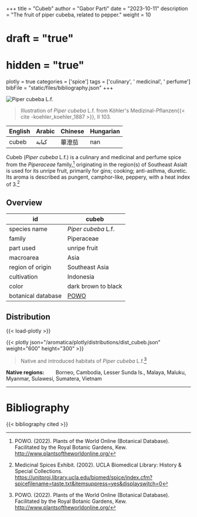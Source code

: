 +++
title = "Cubeb"
author = "Gabor Parti"
date = "2023-10-11"
description = "The fruit of piper cubeba, related to pepper."
weight = 10
# draft = "true"
# hidden = "true"
plotly = true
categories = ['spice']
tags = ['culinary', ' medicinal', ' perfume']
bibFile = "static/files/bibliography.json"
+++

![*Piper cubeba* L.f.](/images/illustrations/cubeb.png?width=25vw "Illustration of Piper cubeba from Köhler's Medizinal-Pflanzen")

>Illustration of *Piper cubeba* L.f. from Köhler's Medizinal-Pflanzen{{< cite -koehler_koehler_1887 >}}, II 103.

|English|Arabic|Chinese|Hungarian|
|-------|------|-------|---------|
| cubeb | كبابة|  蓽澄茄  |   nan   |

Cubeb (*Piper cubeba* L.f.) is a culinary and medicinal and perfume spice from the *Piperaceae* family,[^powo] originating in the region(s) of Southeast AsiaIt is used for its unripe fruit, primarily for gins; cooking; anti-asthma, diuretic. Its aroma is described as pungent, camphor-like, peppery, with a heat index of 3.[^ucla_medicinal_2002]

## Overview

|        id        |                       cubeb                       |
|------------------|---------------------------------------------------|
|   species name   |                *Piper cubeba* L.f.                |
|      family      |                     Piperaceae                    |
|     part used    |                    unripe fruit                   |
|     macroarea    |                        Asia                       |
| region of origin |                   Southeast Asia                  |
|    cultivation   |                     Indonesia                     |
|       color      |                dark brown to black                |
|botanical database|[POWO](https://powo.science.kew.org/taxon/681071-1)|

## Distribution

{{< load-plotly >}}

{{< plotly json="/aromatica/plotly/distributions/dist_cubeb.json" weight="600" height="300" >}}

>Native and introduced habitats of *Piper cubeba* L.f.[^powo]

**Native regions:** &nbsp; &nbsp; &nbsp; &nbsp;Borneo, Cambodia, Lesser Sunda Is., Malaya, Maluku, Myanmar, Sulawesi, Sumatera, Vietnam

[^powo]: POWO. (2022). Plants of the World Online (Botanical Database). Facilitated by the Royal Botanic Gardens, Kew. http://www.plantsoftheworldonline.org/
[^ucla_medicinal_2002]: Medicinal Spices Exhibit. (2002). UCLA Biomedical Library: History & Special Collections. https://unitproj.library.ucla.edu/biomed/spice/index.cfm?spicefilename=taste.txt&itemsuppress=yes&displayswitch=0



***

# Bibliography

{{< bibliography cited >}}

